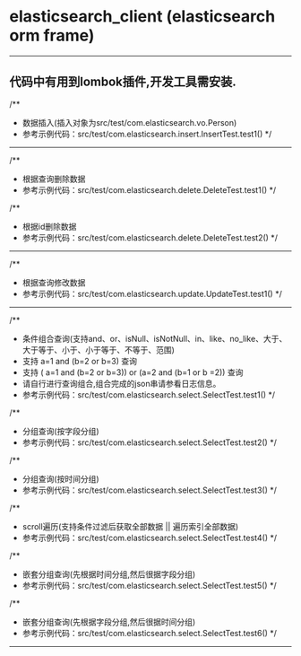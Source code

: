 # elasticsearch_client (elasticsearch orm frame)
---------------------------------------------------------
代码中有用到lombok插件,开发工具需安装.
---------------------------------------------------------

 /**
  * 数据插入(插入对象为src/test/com.elasticsearch.vo.Person)
  * 参考示例代码：src/test/com.elasticsearch.insert.InsertTest.test1()
  */
---------------------------------------------------------

 /**
  * 根据查询删除数据
  * 参考示例代码：src/test/com.elasticsearch.delete.DeleteTest.test1()
  */

 /**
  * 根据id删除数据
  * 参考示例代码：src/test/com.elasticsearch.delete.DeleteTest.test2()
  */
---------------------------------------------------------

 /**
  * 根据查询修改数据
  * 参考示例代码：src/test/com.elasticsearch.update.UpdateTest.test1()
  */
---------------------------------------------------------

 /**
  * 条件组合查询(支持and、or、isNull、isNotNull、in、like、no_like、大于、大于等于、小于、小于等于、不等于、范围)
  * 支持 a=1 and (b=2 or b=3) 查询
  * 支持 ( a=1 and (b=2 or b=3)) or (a=2 and (b=1 or b =2)) 查询
  * 请自行进行查询组合,组合完成的json串请参看日志信息。
  * 参考示例代码：src/test/com.elasticsearch.select.SelectTest.test1()
  */

 /**
  * 分组查询(按字段分组)
  * 参考示例代码：src/test/com.elasticsearch.select.SelectTest.test2()
  */

 /**
  * 分组查询(按时间分组)
  * 参考示例代码：src/test/com.elasticsearch.select.SelectTest.test3()
  */
 
 /**
  * scroll遍历(支持条件过滤后获取全部数据 || 遍历索引全部数据)
  * 参考示例代码：src/test/com.elasticsearch.select.SelectTest.test4()
  */

 /**
  * 嵌套分组查询(先根据时间分组,然后很据字段分组)
  * 参考示例代码：src/test/com.elasticsearch.select.SelectTest.test5()
  */

 /**
  * 嵌套分组查询(先根据字段分组,然后很据时间分组)
  * 参考示例代码：src/test/com.elasticsearch.select.SelectTest.test6()
  */
---------------------------------------------------------

  

  
  
     


